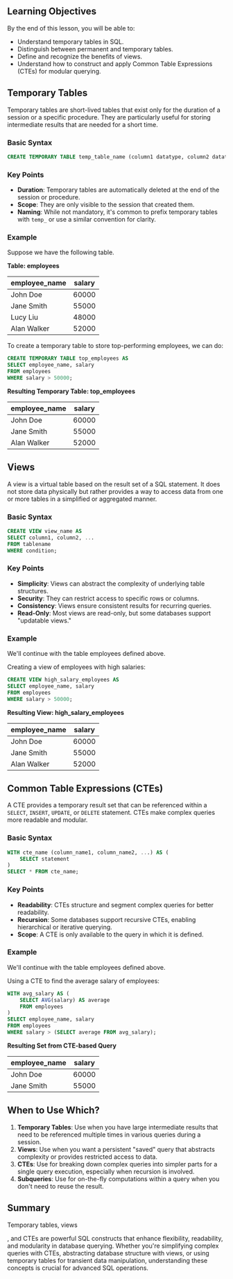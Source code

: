 
<!-- # SQL: Temporary Tables, Views, and CTEs -->

## Learning Objectives

By the end of this lesson, you will be able to:

- Understand temporary tables in SQL.
- Distinguish between permanent and temporary tables.
- Define and recognize the benefits of views.
- Understand how to construct and apply Common Table Expressions (CTEs) for modular querying.

## Temporary Tables

Temporary tables are short-lived tables that exist only for the duration of a session or a specific procedure. They are particularly useful for storing intermediate results that are needed for a short time.

### Basic Syntax

```sql
CREATE TEMPORARY TABLE temp_table_name (column1 datatype, column2 datatype, ...);
```

### Key Points

- **Duration**: Temporary tables are automatically deleted at the end of the session or procedure.
- **Scope**: They are only visible to the session that created them.
- **Naming**: While not mandatory, it's common to prefix temporary tables with `temp_` or use a similar convention for clarity.

### **Example**

Suppose we have the following table. 

**Table: employees**

| employee_name | salary  |
|---------------|---------|
| John Doe      | 60000   |
| Jane Smith    | 55000   |
| Lucy Liu      | 48000   |
| Alan Walker   | 52000   |

To create a temporary table to store top-performing employees, we can do:

```sql
CREATE TEMPORARY TABLE top_employees AS
SELECT employee_name, salary
FROM employees
WHERE salary > 50000;
```

**Resulting Temporary Table: top_employees**

| employee_name | salary  |
|---------------|---------|
| John Doe      | 60000   |
| Jane Smith    | 55000   |
| Alan Walker   | 52000   |



## Views

A view is a virtual table based on the result set of a SQL statement. It does not store data physically but rather provides a way to access data from one or more tables in a simplified or aggregated manner.

### Basic Syntax

```sql
CREATE VIEW view_name AS
SELECT column1, column2, ...
FROM tablename
WHERE condition;
```

### Key Points

- **Simplicity**: Views can abstract the complexity of underlying table structures.
- **Security**: They can restrict access to specific rows or columns.
- **Consistency**: Views ensure consistent results for recurring queries.
- **Read-Only**: Most views are read-only, but some databases support "updatable views."

### **Example**

We'll continue with the table employees defined above. 

Creating a view of employees with high salaries:

```sql
CREATE VIEW high_salary_employees AS
SELECT employee_name, salary
FROM employees
WHERE salary > 50000;
```

**Resulting View: high_salary_employees**

| employee_name | salary  |
|---------------|---------|
| John Doe      | 60000   |
| Jane Smith    | 55000   |
| Alan Walker   | 52000   |


## Common Table Expressions (CTEs)

A CTE provides a temporary result set that can be referenced within a `SELECT`, `INSERT`, `UPDATE`, or `DELETE` statement. CTEs make complex queries more readable and modular.

### Basic Syntax

```sql
WITH cte_name (column_name1, column_name2, ...) AS (
    SELECT statement
)
SELECT * FROM cte_name;
```
### Key Points

- **Readability**: CTEs structure and segment complex queries for better readability.
- **Recursion**: Some databases support recursive CTEs, enabling hierarchical or iterative querying.
- **Scope**: A CTE is only available to the query in which it is defined.

### **Example**

We'll continue with the table employees defined above. 

Using a CTE to find the average salary of employees:

```sql
WITH avg_salary AS (
    SELECT AVG(salary) AS average
    FROM employees
)
SELECT employee_name, salary
FROM employees
WHERE salary > (SELECT average FROM avg_salary);
```


**Resulting Set from CTE-based Query**

| employee_name | salary  |
|---------------|---------|
| John Doe      | 60000   |
| Jane Smith    | 55000   |




## When to Use Which?

1. **Temporary Tables**: Use when you have large intermediate results that need to be referenced multiple times in various queries during a session.
2. **Views**: Use when you want a persistent "saved" query that abstracts complexity or provides restricted access to data.
3. **CTEs**: Use for breaking down complex queries into simpler parts for a single query execution, especially when recursion is involved.
4. **Subqueries**: Use for on-the-fly computations within a query when you don't need to reuse the result.

## Summary

Temporary tables, views

, and CTEs are powerful SQL constructs that enhance flexibility, readability, and modularity in database querying. Whether you're simplifying complex queries with CTEs, abstracting database structure with views, or using temporary tables for transient data manipulation, understanding these concepts is crucial for advanced SQL operations.
